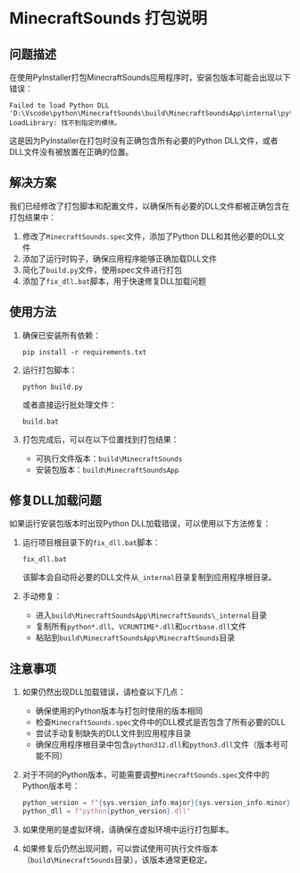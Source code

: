 # MinecraftSounds 打包说明

## 问题描述

在使用PyInstaller打包MinecraftSounds应用程序时，安装包版本可能会出现以下错误：

```
Failed to load Python DLL 'D:\Vscode\python\MinecraftSounds\build\MinecraftSoundsApp\internal\python312.dll'.
LoadLibrary: 找不到指定的模块。
```

这是因为PyInstaller在打包时没有正确包含所有必要的Python DLL文件，或者DLL文件没有被放置在正确的位置。

## 解决方案

我们已经修改了打包脚本和配置文件，以确保所有必要的DLL文件都被正确包含在打包结果中：

1. 修改了`MinecraftSounds.spec`文件，添加了Python DLL和其他必要的DLL文件
2. 添加了运行时钩子，确保应用程序能够正确加载DLL文件
3. 简化了`build.py`文件，使用spec文件进行打包
4. 添加了`fix_dll.bat`脚本，用于快速修复DLL加载问题

## 使用方法

1. 确保已安装所有依赖：
   ```
   pip install -r requirements.txt
   ```

2. 运行打包脚本：
   ```
   python build.py
   ```
   或者直接运行批处理文件：
   ```
   build.bat
   ```

3. 打包完成后，可以在以下位置找到打包结果：
   - 可执行文件版本：`build\MinecraftSounds`
   - 安装包版本：`build\MinecraftSoundsApp`

## 修复DLL加载问题

如果运行安装包版本时出现Python DLL加载错误，可以使用以下方法修复：

1. 运行项目根目录下的`fix_dll.bat`脚本：
   ```
   fix_dll.bat
   ```
   该脚本会自动将必要的DLL文件从`_internal`目录复制到应用程序根目录。

2. 手动修复：
   - 进入`build\MinecraftSoundsApp\MinecraftSounds\_internal`目录
   - 复制所有`python*.dll`、`VCRUNTIME*.dll`和`ucrtbase.dll`文件
   - 粘贴到`build\MinecraftSoundsApp\MinecraftSounds`目录

## 注意事项

1. 如果仍然出现DLL加载错误，请检查以下几点：
   - 确保使用的Python版本与打包时使用的版本相同
   - 检查`MinecraftSounds.spec`文件中的DLL模式是否包含了所有必要的DLL
   - 尝试手动复制缺失的DLL文件到应用程序目录
   - 确保应用程序根目录中包含`python312.dll`和`python3.dll`文件（版本号可能不同）

2. 对于不同的Python版本，可能需要调整`MinecraftSounds.spec`文件中的Python版本号：
   ```python
   python_version = f"{sys.version_info.major}{sys.version_info.minor}"
   python_dll = f"python{python_version}.dll"
   ```

3. 如果使用的是虚拟环境，请确保在虚拟环境中运行打包脚本。

4. 如果修复后仍然出现问题，可以尝试使用可执行文件版本（`build\MinecraftSounds`目录），该版本通常更稳定。